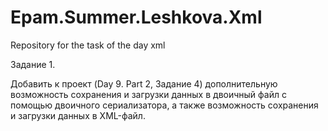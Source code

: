 # Epam.Summer.Leshkova.Xml
Repository for the task of the day xml

Задание 1.

Добавить к проект (Day 9. Part 2, Задание 4) дополнительную возможность сохранения и загрузки данных в двоичный файл с помощью 
двоичного сериализатора, а также возможность сохранения и загрузки данных в XML-файл.
